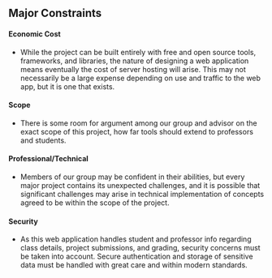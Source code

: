 ## Major Constraints
#### Economic Cost
* While the project can be built entirely with free and open source tools, frameworks, and libraries, the nature of designing a web application means eventually the cost of server hosting will arise. This may not necessarily be a large expense depending on use and traffic to the web app, but it is one that exists.
#### Scope
* There is some room for argument among our group and advisor on the exact scope of this project, how far tools should extend to professors and students. 
#### Professional/Technical
* Members of our group may be confident in their abilities, but every major project contains its unexpected challenges, and it is possible that significant challenges may arise in technical implementation of concepts agreed to be within the scope of the project.
#### Security
* As this web application handles student and professor info regarding class details, project submissions, and grading, security concerns must be taken into account. Secure authentication and storage of sensitive data must be handled with great care and within modern standards.
